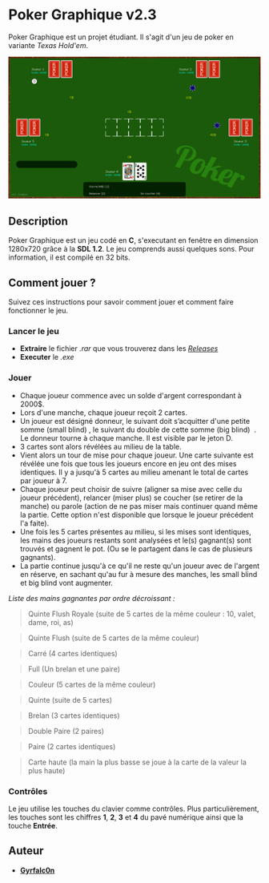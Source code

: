 # Poker Graphique v2.3
Poker Graphique est un projet étudiant. Il s'agit d'un jeu de poker en variante *Texas Hold'em*.

![Poker Graphique](https://github.com/Gyrfalc0n/Poker/blob/master/poker1.png)
## Description
Poker Graphique est un jeu codé en **C**, s'executant en fenêtre en dimension 1280x720 grâce à la **SDL 1.2**. Le jeu comprends aussi quelques sons. Pour information, il est compilé en 32 bits.

## Comment jouer ?
Suivez ces instructions pour savoir comment jouer et comment faire fonctionner le jeu.
### Lancer le jeu
* **Extraire** le fichier *.rar* que vous trouverez dans les [*Releases*](https://github.com/Gyrfalc0n/Poker/releases)
* **Executer** le *.exe*
### Jouer
* Chaque joueur commence avec un solde d'argent correspondant à 2000$.
* Lors d'une manche, chaque joueur reçoit 2 cartes.
* Un joueur est désigné donneur, le suivant doit s’acquitter d'une petite somme (small blind) , le suivant du double de cette somme (big blind)  . Le donneur tourne à chaque manche. Il est visible par le jeton D.
* 3 cartes sont alors révélées au milieu de la table.
* Vient alors un tour de mise pour chaque joueur. Une carte suivante est révélée une fois que tous les joueurs encore en jeu ont des mises identiques. Il y a jusqu'à 5 cartes au milieu amenant le total de cartes par joueur à 7.
* Chaque joueur peut choisir de suivre (aligner sa mise avec celle du joueur précédent), relancer (miser plus) se coucher (se retirer de la manche) ou parole (action de ne pas miser mais continuer quand même la partie. Cette option n'est disponible que lorsque le joueur précédent l'a faite).
* Une fois les 5 cartes présentes au milieu, si les mises sont identiques, les mains des joueurs restants sont analysées et le(s) gagnant(s) sont trouvés et gagnent le pot. (Ou se le partagent dans le cas de plusieurs gagnants).
* La partie continue jusqu'à ce qu'il ne reste qu'un joueur avec de l'argent en réserve, en sachant qu'au fur à mesure des manches, les small blind et big blind vont augmenter.

*Liste des mains gagnantes par ordre décroissant :*

> Quinte Flush Royale (suite de 5 cartes de la même couleur : 10, valet, dame, roi, as)

> Quinte Flush (suite de 5 cartes de la même couleur)

> Carré (4 cartes identiques)

> Full (Un brelan et une paire)

> Couleur (5 cartes de la même couleur)

> Quinte (suite de 5 cartes)

> Brelan (3 cartes identiques)

> Double Paire (2 paires)

> Paire (2 cartes identiques)

> Carte haute (la main la plus basse se joue à la carte de la valeur la plus haute)

### Contrôles
Le jeu utilise les touches du clavier comme contrôles. Plus particulièrement, les touches sont les chiffres **1**, **2**, **3** et **4** du pavé numérique ainsi que la touche **Entrée**.

## Auteur
* [**Gyrfalc0n**](https://github.com/Gyrfalc0n)
